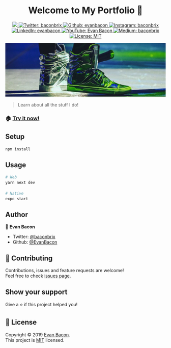 <h1 align="center">Welcome to My Portfolio 👋</h1>

<p align="center">
  <a aria-label="made with expo" href="https://github.com/expo">
    <img src="https://img.shields.io/badge/Made%20With%20Expo-000.svg?style=flat-square&logo=expo&labelColor=4630eb&logoWidth=20">
  </a>
   <a href="https://twitter.com/baconbrix">
    <img alt="Twitter: baconbrix" src="https://img.shields.io/twitter/follow/baconbrix.svg?style=flat-square&logo=TWITTER&logoColor=FFFFFF&labelColor=00aced&logoWidth=20&color=lightgray" target="_blank" />
  </a>
  <a href="https://github.com/evanbacon" aria-label="Follow EvanBacon on Github">
    <img alt="Github: evanbacon" src="https://img.shields.io/github/followers/evanbacon.svg?label=Follow&style=flat-square&logo=github&logoColor=FFFFFF&labelColor=24292e&logoWidth=20&color=lightgray" target="_blank" />
  </a>
  <a href="https://www.instagram.com/baconbrix" aria-label="Follow Baconbrix on Instagram">
    <img alt="Instagram: baconbrix" src="https://img.shields.io/badge/@baconbrix-E4405F.svg?style=flat-square&logo=INSTAGRAM&labelColor=000&logoWidth=20" target="_blank" />
  </a>
  <a href="https://www.linkedin.com/in/evanbacon" aria-label="Connect with Evan Bacon on LinkedIn">
    <img alt="LinkedIn: evanbacon" src="https://img.shields.io/badge/connect-0077b5.svg?style=flat-square&logo=LINKEDIN&labelColor=000&logoWidth=20" target="_blank" />
  </a>
  <a href="https://www.youtube.com/c/exposition?sub_confirmation=1" aria-label="Watch Evan Bacon on YouTube">
    <img alt="YouTube: Evan Bacon" src="https://img.shields.io/badge/Watch-FF0000.svg?style=flat-square&logo=YOUTUBE&labelColor=FF0000&logoWidth=20" target="_blank" />
  </a>
    <a href="https://blog.expo.io/@Baconbrix" aria-label="Follow Baconbrix on Medium">
    <img alt="Medium: baconbrix" src="https://img.shields.io/badge/Bacon%20Blog%20🥓-4630EB.svg?style=flat-square&logo=MEDIUM&labelColor=000&logoWidth=20" target="_blank" />
  </a>
  <a href="/LICENSE">
    <img alt="License: MIT" src="https://img.shields.io/badge/License-MIT-green.svg?style=flat-square" target="_blank" />
  </a>
</p>

<img alt="Product: demo" src="assets/shoes.jpeg" />

> Learn about all the stuff I do!

### 🏠 [**Try it now!**](https://evanbacon.dev)

## Setup

```sh
npm install
```

## Usage

```sh
# Web
yarn next dev

# Native
expo start
```

## Author

👤 **Evan Bacon**

- Twitter: [@baconbrix](https://twitter.com/baconbrix)
- Github: [@EvanBacon](https://github.com/EvanBacon)

## 🤝 Contributing

Contributions, issues and feature requests are welcome!<br />Feel free to check [issues page](https://github.com/EvanBacon/portfolio/issues).

## Show your support

Give a ⭐️ if this project helped you!

## 📝 License

Copyright © 2019 [Evan Bacon](https://github.com/EvanBacon).<br />
This project is [MIT](/LICENSE) licensed.
